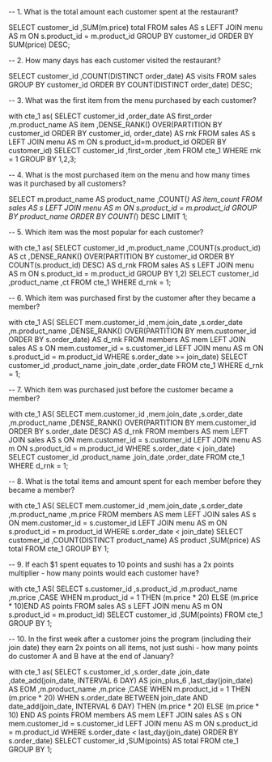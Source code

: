 -- 1. What is the total amount each customer spent at the restaurant?

SELECT
	customer_id
    ,SUM(m.price) total
FROM sales AS s
	LEFT JOIN menu AS m
		ON s.product_id = m.product_id
GROUP BY customer_id
ORDER BY SUM(price) DESC;
    
-- 2. How many days has each customer visited the restaurant?

SELECT
	customer_id
    ,COUNT(DISTINCT order_date) AS visits
FROM sales
GROUP BY customer_id 
ORDER BY COUNT(DISTINCT order_date) DESC; 

-- 3. What was the first item from the menu purchased by each customer?

with cte_1 as(
SELECT
	customer_id
    ,order_date AS first_order
    ,m.product_name AS item
    ,DENSE_RANK()
		OVER(PARTITION BY customer_id
				ORDER BY customer_id, order_date) AS rnk
FROM sales AS s
	LEFT JOIN menu AS m
		ON s.product_id=m.product_id
ORDER BY customer_id)
SELECT
	customer_id
    ,first_order
    ,item
FROM cte_1
WHERE rnk = 1
GROUP BY 1,2,3;

-- 4. What is the most purchased item on the menu and how many times was it purchased by all customers?

SELECT
    m.product_name AS product_name
    ,COUNT(*) AS item_count
FROM sales AS s
	LEFT JOIN menu AS m 
		ON s.product_id = m.product_id
GROUP BY product_name
ORDER BY COUNT(*) DESC
LIMIT 1;

-- 5. Which item was the most popular for each customer?

with cte_1 as(
SELECT
	customer_id
    ,m.product_name
    ,COUNT(s.product_id) AS ct
    ,DENSE_RANK()
		OVER(PARTITION BY customer_id
				ORDER BY COUNT(s.product_id) DESC) AS d_rnk
FROM sales AS s
	LEFT JOIN menu AS m
		ON s.product_id = m.product_id
GROUP BY 1,2)
SELECT
	customer_id
    ,product_name
    ,ct
FROM cte_1
WHERE d_rnk = 1;

-- 6. Which item was purchased first by the customer after they became a member?

with cte_1 AS(
SELECT
	mem.customer_id
    ,mem.join_date
    ,s.order_date
    ,m.product_name
    ,DENSE_RANK()
		OVER(PARTITION BY mem.customer_id
				ORDER BY s.order_date) AS d_rnk
FROM members AS mem
	LEFT JOIN sales AS s
		ON mem.customer_id = s.customer_id
	LEFT JOIN menu AS m
		ON s.product_id = m.product_id
WHERE s.order_date >= join_date)
SELECT
	customer_id
    ,product_name
    ,join_date
    ,order_date
FROM cte_1
WHERE d_rnk = 1;

-- 7. Which item was purchased just before the customer became a member?

with cte_1 AS(
SELECT
	mem.customer_id
    ,mem.join_date
    ,s.order_date
    ,m.product_name
    ,DENSE_RANK()
		OVER(PARTITION BY mem.customer_id
				ORDER BY s.order_date DESC) AS d_rnk
FROM members AS mem
	LEFT JOIN sales AS s
		ON mem.customer_id = s.customer_id
	LEFT JOIN menu AS m
		ON s.product_id = m.product_id
WHERE s.order_date < join_date)
SELECT
	customer_id
    ,product_name
    ,join_date
    ,order_date
FROM cte_1
WHERE d_rnk = 1;

-- 8. What is the total items and amount spent for each member before they became a member?

with cte_1 AS(
SELECT
	mem.customer_id
    ,mem.join_date
    ,s.order_date
    ,m.product_name
    ,m.price
FROM members AS mem
	LEFT JOIN sales AS s
		ON mem.customer_id = s.customer_id
	LEFT JOIN menu AS m
		ON s.product_id = m.product_id
WHERE s.order_date < join_date)
SELECT
	customer_id
    ,COUNT(DISTINCT product_name) AS product
    ,SUM(price) AS total
FROM cte_1
GROUP BY 1; 

-- 9.  If each $1 spent equates to 10 points and sushi has a 2x points multiplier - how many points would each customer have?

with cte_1 AS(
SELECT
	s.customer_id
	,s.product_id
    ,m.product_name
    ,m.price
    ,CASE WHEN m.product_id = 1 THEN (m.price * 20) ELSE (m.price * 10)END AS points
FROM sales AS s
	LEFT JOIN menu AS m
		ON s.product_id = m.product_id)
SELECT 
	customer_id
    ,SUM(points)
FROM cte_1
GROUP BY 1; 

-- 10. In the first week after a customer joins the program (including their join date) they earn 2x points on all items, not just sushi - how many points do customer A and B have at the end of January?

with cte_1 as(
SELECT
	s.customer_id
	,s.order_date
    ,join_date
    ,date_add(join_date, INTERVAL 6 DAY) AS join_plus_6
    ,last_day(join_date) AS EOM
    ,m.product_name
    ,m.price
    ,CASE WHEN m.product_id = 1 THEN (m.price * 20) 
			WHEN s.order_date BETWEEN join_date AND date_add(join_date, INTERVAL 6 DAY) THEN (m.price * 20) 
            ELSE (m.price * 10) END AS points
FROM members AS mem
	LEFT JOIN sales AS s
		ON mem.customer_id = s.customer_id
	LEFT JOIN menu AS m
		ON s.product_id = m.product_id
WHERE s.order_date < last_day(join_date)
ORDER BY s.order_date)
SELECT
	customer_id
    ,SUM(points) AS total
FROM cte_1
GROUP BY 1;
